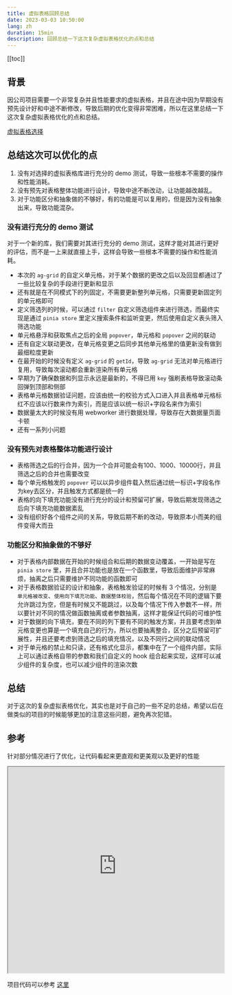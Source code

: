```yaml
---
title: 虚拟表格回顾总结
date: 2023-03-03 10:50:00
lang: zh
duration: 15min
description: 回顾总结一下这次复杂虚拟表格优化的点和总结
---
```


[[toc]]

## 背景
因公司项目需要一个非常复杂并且性能要求的虚拟表格，并且在途中因为早期没有预先设计好和中途不断修改，导致后期的优化变得非常困难，所以在这里总结一下这次复杂虚拟表格优化的点和总结。

[虚拟表格选择](./virtual-table-row-merges)

## 总结这次可以优化的点
1. 没有对选择的虚拟表格库进行充分的 demo 测试，导致一些根本不需要的操作和性能消耗。
2. 没有预先对表格整体功能进行设计，导致中途不断改动，让功能越改越乱。
3. 对于功能区分和抽象做的不够好，有的功能是可以复用的，但是因为没有抽象出来，导致功能混杂。

### 没有进行充分的 demo 测试

对于一个新的库，我们需要对其进行充分的 demo 测试，这样才能对其进行更好的评估，而不是一上来就直接上手，这样会导致一些根本不需要的操作和性能消耗。
- 本次的 `ag-grid` 的自定义单元格，对于某个数据的更改之后以及回显都通过了一些比较复杂的手段进行更新和显示
- 还有就是在不同模式下的列固定，不需要更新整列单元格，只需要更新固定列的单元格即可
- 定义筛选列的时候，可以通过 `filter` 自定义筛选组件来进行筛选，而最终实现是通过 `pinia store` 里定义搜索条件和监听变更，然后使用自定义表头筛入筛选功能
- 单元格悬浮和获取焦点之后的全局 `popover`，单元格和 `popover` 之间的联动
- 还有自定义联动更改，在单元格变更之后同步其他单元格里的值更新没有做到最细粒度更新
- 在最开始的时候没有定义 `ag-grid` 的 `getId`，导致 `ag-grid` 无法对单元格进行复用，导致每次滚动都会重新渲染所有单元格
- 早期为了确保数据和列显示永远是最新的，不得已用 `key` 强刷表格导致滚动条回弹到顶部和侧部
- 表格单元格数据验证问题，应该由统一的校验方式入口进入并且表格单元格标红不应该以行数来作为索引，而是应该以统一标识+字段名来作为索引
- 数据量太大的时候没有用 webworker 进行数据处理，导致存在大数据量页面卡顿
- 还有一系列小问题

### 没有预先对表格整体功能进行设计
- 表格筛选之后的行合并，因为一个合并可能会有100、1000、10000行，并且筛选之后的合并也需要改变
- 每个单元格触发的 `popover` 可以以异步组件载入然后通过统一标识+字段名作为key去区分，并且触发方式都是统一的
- 表格的向下填充功能没有进行充分的设计和预留可扩展，导致后期发现筛选之后向下填充功能数据紊乱
- 没有组织好各个组件之间的关系，导致后期不断的改动，导致原本小而美的组件变得大而丑


### 功能区分和抽象做的不够好
- 对于表格内部数据在开始的时候组合和后期的数据变动覆盖，一开始是写在 `pinia store` 里，并且合并功能也是放在一个函数里，导致后面维护非常麻烦，抽离之后只需要维护不同功能的函数即可
- 对于表格数据验证的设计和抽象，表格触发验证的时候有 3 个情况，分别是 `单元格被改变`、`使用向下填充功能`、`数据整体校验`，然后每个情况在不同的逻辑下要允许跳过为空，但是有时候又不能跳过，以及每个情况下传入参数不一样，所以要针对不同的情况做函数抽离或者参数抽离，这样才能保证代码的可维护性
- 对于数据的向下填充，要在不同的列下要有不同的触发方案，并且要考虑到单元格变更也算是一个填充自己的行为，所以也要抽离整合，区分之后预留可扩展性，并且还要考虑到筛选之后的填充情况，以及不同行之间的联动情况
- 对于单元格的禁止和只读，还有格式化显示，都集中在了一个组件内部，实际上可以通过表格自带的参数和我们自定义的 hook 组合起来实现，这样可以减少组件的复杂度，也可以减少组件的渲染次数

## 总结
对于这次的复杂虚拟表格优化，其实也是对于自己的一些不足的总结，希望以后在做类似的项目的时候能够更加的注意这些问题，避免再次犯错。

## 参考
针对部分情况进行了优化，让代码看起来更直观和更美观以及更好的性能
<iframe style="width: 100%;overflow: hidden;height: 480px;" src="https://celebrated-marshmallow-f1c794.netlify.app/#/grid"></iframe>

项目代码可以参考 [这里](https://github.com/ProsperBao/virtual-table-demo)
